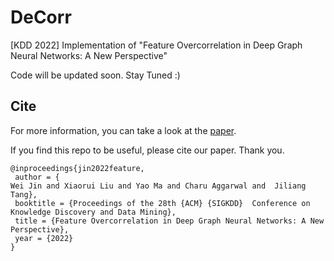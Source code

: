 # DeCorr
[KDD 2022] Implementation of "Feature Overcorrelation in Deep Graph Neural Networks: A New Perspective"

Code will be updated soon. Stay Tuned :)


## Cite
For more information, you can take a look at the [paper]().

If you find this repo to be useful, please cite our paper. Thank you.
```
@inproceedings{jin2022feature,
 author = {
Wei Jin and Xiaorui Liu and Yao Ma and Charu Aggarwal and  Jiliang Tang},
 booktitle = {Proceedings of the 28th {ACM} {SIGKDD}  Conference on
Knowledge Discovery and Data Mining},
 title = {Feature Overcorrelation in Deep Graph Neural Networks: A New Perspective},
 year = {2022}
}
```

